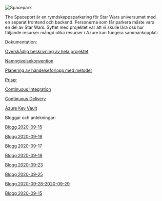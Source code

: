 ![Spacepark](https://pgbsnh19.github.io/molnapplikationer/assets/images/spacepark.jpg)

[Spacepark Project]: https://pgbsnh19.github.io/molnapplikationer/project_cloud_spaceport.html	"Github"

The Spaceport är en rymdskeppsparkering för Star Wars universumet med en separat frontend och backend. Personerna som får parkera måste vara en del av Star Wars. Syftet med projektet var att vi skulle lära oss hur följande resurser mångd olika resurser i Azure kan fungera sammankopplat:

Dokumentation:

[Överskådlig beskrivning av hela projektet](Dokumentation/The%20Spacepark.md)

[Namngivelsekonvention](Dokumentation/Namngivelsekonvention.md)

[Planering av händelseförlopp med metoder](Dokumentation/SpacePark%20-%20Planering%20av%20händelseförlopp%20med%20metoder.md)

[Priser](Dokumentation/Priser.md)

[Continuous Integration](Dokumentation/CI%20Pipeline.md)

[Continuous Delivery](Dokumentation/CD%20Pipeline.md)

[Azure Key Vault](Dokumentation/Key%20Vault.md)


Bloggar och antekningar:

[Blogg 2020-09-15](Dokumentation/Blogg/Blogg%202020-09-15.md)

[Blogg 2020-09-16](Dokumentation/Blogg/Blogg%202020-09-16.md)

[Blogg 2020-09-17](Dokumentation/Blogg/Blogg%202020-09-17.md)

[Blogg 2020-09-18](Dokumentation/Blogg/Blogg%202020-09-18.md)

[Blogg 2020-09-23](Dokumentation/Blogg/Blogg%202020-09-23.md)

[Blogg 2020-09-25](Dokumentation/Blogg/Blogg%202020-09-25.md)

[Blogg 2020-09-28-2020-09-29](Dokumentation/Blogg/Blogg%202020-09-28_2020-09-29)

[Blogg 2020-09-15](Dokumentation/Blogg/Inför%20Standup%20måndag%2021-09-2020.md)
